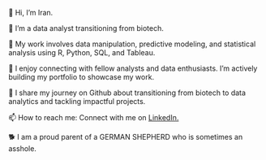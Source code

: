 👋 Hi, I’m Iran.

💼 I’m a data analyst transitioning from biotech.

👀 My work involves data manipulation, predictive modeling, and statistical analysis using R, Python, SQL, and Tableau.

💞️ I enjoy connecting with fellow analysts and data enthusiasts. I’m actively building my portfolio to showcase my work.

📝 I share my journey on Github about transitioning from biotech to data analytics and tackling impactful projects.

📫 How to reach me: Connect with me on <a href="www.linkedin.com/in/yilanli5200173">LinkedIn.</a>

🐕 I am a proud parent of a GERMAN SHEPHERD who is sometimes an asshole.
